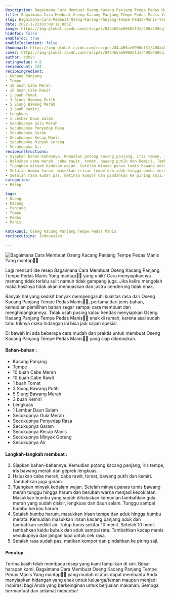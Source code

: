 ```yaml
---
description: Bagaimana Cara Membuat Oseng Kacang Panjang Tempe Pedas Manis Yang mantap"
title: Bagaimana Cara Membuat Oseng Kacang Panjang Tempe Pedas Manis Yang mantap
slug: Bagaimana-Cara-Membuat-Oseng-Kacang-Panjang-Tempe-Pedas-Manis-Yang-mantap
date: 2022-1-22T03:09:12.063Z
image: https://img-global.cpcdn.com/recipes/84a465ae0990df31/400x400cq70/photo.jpg
hideToc: false
enableToc: true
enableTocContent: false
thumbnail: https://img-global.cpcdn.com/recipes/84a465ae0990df31/400x400cq70/photo.jpg
cover: https://img-global.cpcdn.com/recipes/84a465ae0990df31/400x400cq70/photo.jpg
author: admin
ratingvalue: 4.8
reviewcount: 124
recipeingredient:
- Kacang Panjang
- Tempe
- 10 buah Cabe Merah
- 10 buah Cabe Rawit
- 1 buah Tomat
- 3 Siung Bawang Putih
- 5 Siung Bawang Merah
- 3 buah Kemiri
- Lengkuas
- 1 Lembar Daun Salam
- Secukupnya Gula Merah
- Secukupnya Penyedap Rasa
- Secukupnya Garam
- Secukupnya Kecap Manis
- Secukupnya Minyak Goreng
- Secukupnya Air
recipeinstructions:
- Siapkan bahan-bahannya. Kemudian potong kacang panjang, iris tempe, iris bawang merah dan geprek lengkuas.
- Haluskan cabe merah, cabe rawit, tomat, bawang putih dan kemiri. Tambahkan juga garam.
- Tuangkan minyak kedalam wajan. Setelah minyak panas tumis bawang merah tunggu hingga harum dan berubah warna menjadi kecoklatan. Masukkan bumbu yang sudah dihaluskan kemudian tambahkan gula merah yang sudah disisir, lengkuas dan daun salam. Tunggu sampai bumbu berbau harum.
- Setalah bumbu harum, masukkan irisan tempe dan aduk hingga bumbu merata. Kemudian masukkan irisan kacang panjang aduk dan tambahkan sedikit air. Tutup tumis sekitar 10 menit. Setelah 10 menit tambahkan kaldu bubuk dan aduk sampai rata. Tambahkan kecap manis secukupnya dan jangan lupa untuk cek rasa.
- Setalah rasa sudah pas, matikan kompor dan pindahkan ke piring saji.
categories:
- Resep

tags:
- Oseng
- Kacang
- Panjang
- Tempe
- Pedas
- Manis

katakunci: Oseng Kacang Panjang Tempe Pedas Manis
recipecuisine: Indonesian

---
```


![Bagaimana Cara Membuat Oseng Kacang Panjang Tempe Pedas Manis Yang mantap👩‍🍳](https://img-global.cpcdn.com/recipes/84a465ae0990df31/400x400cq70/photo.jpg)

Lagi mencari ide resep Bagaimana Cara Membuat Oseng Kacang Panjang Tempe Pedas Manis Yang mantap👩‍🍳 yang unik? Cara menyiapkannya memang tidak terlalu sulit namun tidak gampang juga. Jika keliru mengolah maka hasilnya tidak akan memuaskan dan justru cenderung tidak enak.

Banyak hal yang sedikit banyak mempengaruhi kualitas rasa dari Oseng Kacang Panjang Tempe Pedas Manis👩‍🍳, pertama dari jenis bahan, kemudian pemilihan bahan segar sampai cara membuat dan menghidangkannya. Tidak usah pusing kalau hendak menyiapkan Oseng Kacang Panjang Tempe Pedas Manis👩‍🍳 enak di rumah, karena asal sudah tahu triknya maka hidangan ini bisa jadi sajian spesial.

Di bawah ini ada beberapa cara mudah dan praktis untuk membuat Oseng Kacang Panjang Tempe Pedas Manis👩‍🍳 yang siap dikreasikan.

<!--inarticleads1-->

#### Bahan-bahan :

- Kacang Panjang
- Tempe
- 10 buah Cabe Merah
- 10 buah Cabe Rawit
- 1 buah Tomat
- 3 Siung Bawang Putih
- 5 Siung Bawang Merah
- 3 buah Kemiri
- Lengkuas
- 1 Lembar Daun Salam
- Secukupnya Gula Merah
- Secukupnya Penyedap Rasa
- Secukupnya Garam
- Secukupnya Kecap Manis
- Secukupnya Minyak Goreng
- Secukupnya Air

<!--inarticleads2-->

#### Langkah-langkah membuat :

1. Siapkan bahan-bahannya. Kemudian potong kacang panjang, iris tempe, iris bawang merah dan geprek lengkuas.
1. Haluskan cabe merah, cabe rawit, tomat, bawang putih dan kemiri. Tambahkan juga garam.
1. Tuangkan minyak kedalam wajan. Setelah minyak panas tumis bawang merah tunggu hingga harum dan berubah warna menjadi kecoklatan. Masukkan bumbu yang sudah dihaluskan kemudian tambahkan gula merah yang sudah disisir, lengkuas dan daun salam. Tunggu sampai bumbu berbau harum.
1. Setalah bumbu harum, masukkan irisan tempe dan aduk hingga bumbu merata. Kemudian masukkan irisan kacang panjang aduk dan tambahkan sedikit air. Tutup tumis sekitar 10 menit. Setelah 10 menit tambahkan kaldu bubuk dan aduk sampai rata. Tambahkan kecap manis secukupnya dan jangan lupa untuk cek rasa.
1. Setalah rasa sudah pas, matikan kompor dan pindahkan ke piring saji.

#### Penutup

Terima kasih telah membaca resep yang kami tampilkan di sini. Besar harapan kami, Bagaimana Cara Membuat Oseng Kacang Panjang Tempe Pedas Manis Yang mantap👩‍🍳 yang mudah di atas dapat membantu Anda menyiapkan hidangan yang enak untuk keluarga/teman maupun menjadi inspirasi bagi Anda yang berkeinginan untuk berjualan makanan. Semoga bermanfaat dan selamat mencoba!